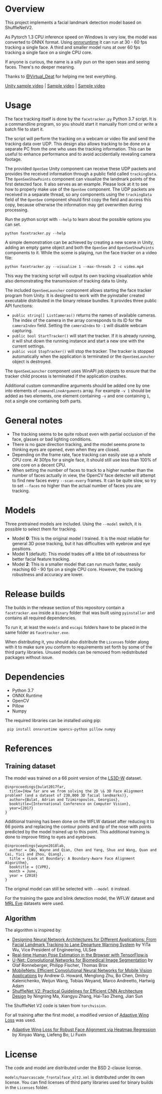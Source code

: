 # Overview

This project implements a facial landmark detection model based on ShuffleNetV2.

As Pytorch 1.3 CPU inference speed on Windows is very low, the model was converted to ONNX format. Using [onnxruntime](https://github.com/microsoft/onnxruntime) it can run at 30 - 60 fps tracking a single face. A third and smaller model runs at over 60 fps tracking a single face on a single CPU core.

If anyone is curious, the name is a silly pun on the open seas and seeing faces. There's no deeper meaning.

Thanks to [@Virtual_Deat](https://twitter.com/Virtual_Deat) for helping me test everything.

[Unity sample video](https://twitter.com/emiliana_vt/status/1210622149314203648) | [Sample video](https://www.youtube.com/watch?v=AOPHiAp9DBE) | [Sample video](https://www.youtube.com/watch?v=-cBSuHGdBWQ)

# Usage

The face tracking itself is done by the `facetracker.py` Python 3.7 script. It is a commandline program, so you should start it manually from cmd or write a batch file to start it.

The script will perform the tracking on a webcam or video file and send the tracking data over UDP. This design also allows tracking to be done on a separate PC from the one who uses the tracking information. This can be useful to enhance performance and to avoid accidentially revealing camera footage.

The provided `OpenSee` Unity component can receive these UDP packets and provides the received information through a public field called `trackingData`. The `OpenSeeShowPoints` component can visualize the landmark points of the first detected face. It also serves as an example. Please look at it to see how to properly make use of the `OpenSee` component. The UDP packets are received in a separate thread, so any components using the `trackingData` field of the `OpenSee` component should first copy the field and access this copy, because otherwise the information may get overwritten during processing.

Run the python script with `--help` to learn about the possible options you can set.

    python facetracker.py --help

A simple demonstration can be achieved by creating a new scene in Unity, adding an empty game object and both the `OpenSee` and `OpenSeeShowPoints` components to it. While the scene is playing, run the face tracker on a video file:

    python facetracker.py --visualize 1 --max-threads 2 -c video.mp4

This way the tracking script will output its own tracking visualization while also demonstrating the transmission of tracking data to Unity.

The included `OpenSeeLauncher` component allows starting the face tracker program from Unity. It is designed to work with the pyinstaller created executable distributed in the binary release bundles. It provides three public API functions:

* `public string[] ListCameras()` returns the names of available cameras. The index of the camera in the array corresponds to its ID for the `cameraIndex` field. Setting the `cameraIndex` to `-1` will disable webcam capturing.
* `public bool StartTracker()` will start the tracker. If it is already running, it will shut down the running instance and start a new one with the current settings.
* `public void StopTracker()` will stop the tracker. The tracker is stopped automatically when the application is terminated or the `OpenSeeLauncher` object is destroyed.

The `OpenSeeLauncher` component uses WinAPI job objects to ensure that the tracker child process is terminated if the application crashes.

Additional custom commandline arguments should be added one by one into elements of `commandlineArguments` array. For example `-v 1` should be added as two elements, one element containing `-v` and one containing `1`, not a single one containing both parts.

# General notes

* The tracking seems to be quite robust even with partial occlusion of the face, glasses or bad lighting conditions.
* There is no gaze direction tracking, and the model seems prone to thinking eyes are opened, even when they are closed.
* Depending on the frame rate, face tracking can easily use up a whole CPU core. At 30fps for a single face, it should still use less than 100% of one core on a decent CPU.
* When setting the number of faces to track to a higher number than the number of faces actually in view, the OpenCV face detecter will attempt to find new faces every `--scan-every` frames. It can be quite slow, so try to set `--faces` no higher than the actual number of faces you are tracking.

# Models

Three pretrained models are included. Using the `--model` switch, it is possible to select them for tracking.

* Model **0**: This is the original model I trained. It is the most reliable for general 3D pose tracking, but it has difficulties with eyebrow and eye positions.
* Model **1** (default): This model trades off a little bit of robustness for better facial feature tracking.
* Model **2**: This is a smaller model that can run much faster, easily reaching 60 - 90 fps on a single CPU core. However, the tracking robustness and accuracy are lower.

# Release builds

The builds in the release section of this repository contain a `facetracker.exe` inside a `Binary` folder that was built using `pyinstaller` and contains all required dependencies.

To run it, at least the `models` and `escapi` folders have to be placed in the same folder as `facetracker.exe`.

When distributing it, you should also distribute the `Licenses` folder along with it to make sure you conform to requirements set forth by some of the third party libraries. Unused models can be removed from redistributed packages without issue.

# Dependencies

* Python 3.7
* ONNX Runtime
* OpenCV
* Pillow
* Numpy

The required libraries can be installed using pip:

     pip install onnxruntime opencv-python pillow numpy

# References

## Training dataset

The model was trained on a 66 point version of the [LS3D-W](https://www.adrianbulat.com/face-alignment) dataset.

    @inproceedings{bulat2017far,
      title={How far are we from solving the 2D \& 3D Face Alignment problem? (and a dataset of 230,000 3D facial landmarks)},
      author={Bulat, Adrian and Tzimiropoulos, Georgios},
      booktitle={International Conference on Computer Vision},
      year={2017}
    }

Additional training has been done on the WFLW dataset after reducing it to 66 points and replacing the contour points and tip of the nose with points predicted by the model trained up to this point. This additional training is done to improve fitting to eyes and eyebrows.

    @inproceedings{wayne2018lab,
      author = {Wu, Wayne and Qian, Chen and Yang, Shuo and Wang, Quan and Cai, Yici and Zhou, Qiang},
      title = {Look at Boundary: A Boundary-Aware Face Alignment Algorithm},
      booktitle = {CVPR},
      month = June,
      year = {2018}
    }

The original model can still be selected with `--model 0` instead.

For the training the gaze and blink detection model, the WFLW dataset and [MRL Eye](http://mrl.cs.vsb.cz/eyedataset) datasets were used.

## Algorithm

The algorithm is inspired by:

* [Designing Neural Network Architectures for Different Applications: From Facial Landmark Tracking to Lane Departure Warning System](https://www.synopsys.com/designware-ip/technical-bulletin/ulsee-designing-neural-network.html) by YiTa Wu, Vice President of Engineering, ULSee
* [Real-time Human Pose Estimation in the Browser with TensorFlow.js](https://blog.tensorflow.org/2018/05/real-time-human-pose-estimation-in.html)
* [U-Net: Convolutional Networks for Biomedical Image Segmentation](https://lmb.informatik.uni-freiburg.de/people/ronneber/u-net/) by Olaf Ronneberger, Philipp Fischer, Thomas Brox
* [MobileNets: Efficient Convolutional Neural Networks for Mobile Vision Applications](https://arxiv.org/abs/1704.04861) by Andrew G. Howard, Menglong Zhu, Bo Chen, Dmitry Kalenichenko, Weijun Wang, Tobias Weyand, Marco Andreetto, Hartwig Adam
* [ShuffleNet V2: Practical Guidelines for Efficient CNN Architecture Design](https://arxiv.org/abs/1807.11164) by Ningning Ma, Xiangyu Zhang, Hai-Tao Zheng, Jian Sun

The ShuffleNet V2 code is taken from `torchvision`.

For all training after the first model, a modified version of [Adaptive Wing Loss](https://github.com/tankrant/Adaptive-Wing-Loss) was used.

* [Adaptive Wing Loss for Robust Face Alignment via Heatmap Regression](https://arxiv.org/abs/1904.07399) by Xinyao Wang, Liefeng Bo, Li Fuxin

# License

The code and model are distributed under the BSD 2-clause license. 

`models/haarcascade_frontalface_alt2.xml` is distributed under its own license. You can find licenses of third party libraries used for binary builds in the `Licenses` folder.

